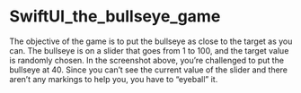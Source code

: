 # SwiftUI_the_bullseye_game
The objective of the game is to put the bullseye as close to the target as you can. The bullseye is on a slider that goes from 1 to 100, and the target value is randomly chosen. In the screenshot above, you’re challenged to put the bullseye at 40. Since you can’t see the current value of the slider and there aren’t any markings to help you, you have to “eyeball” it.
